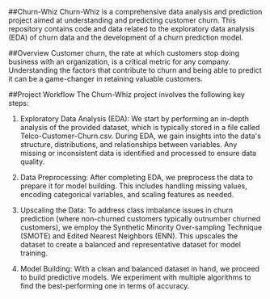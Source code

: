 ##Churn-Whiz
Churn-Whiz is a comprehensive data analysis and prediction project aimed at understanding and predicting customer churn. This repository contains code and data related to the exploratory data analysis (EDA) of churn data and the development of a churn prediction model.

##Overview
Customer churn, the rate at which customers stop doing business with an organization, is a critical metric for any company. Understanding the factors that contribute to churn and being able to predict it can be a game-changer in retaining valuable customers.

##Project Workflow
The Churn-Whiz project involves the following key steps:

1. Exploratory Data Analysis (EDA): We start by performing an in-depth analysis of the provided dataset, which is typically stored in a file called Telco-Customer-Churn.csv. During EDA, we gain insights into the data's structure, distributions, and relationships between variables. Any missing or inconsistent data is identified and processed to ensure data quality.

2. Data Preprocessing: After completing EDA, we preprocess the data to prepare it for model building. This includes handling missing values, encoding categorical variables, and scaling features as needed.

3. Upscaling the Data: To address class imbalance issues in churn prediction (where non-churned customers typically outnumber churned customers), we employ the Synthetic Minority Over-sampling Technique (SMOTE) and Edited Nearest Neighbors (ENN). This upscales the dataset to create a balanced and representative dataset for model training.

4. Model Building: With a clean and balanced dataset in hand, we proceed to build predictive models. We experiment with multiple algorithms to find the best-performing one in terms of accuracy.
